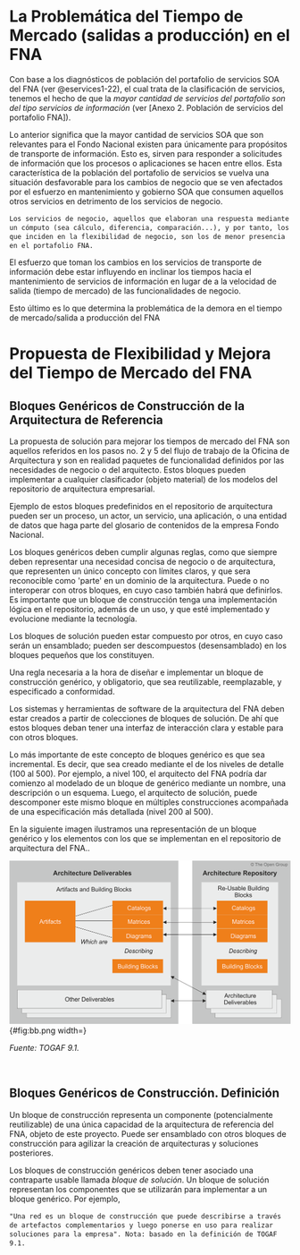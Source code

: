 # La Problemática del Tiempo de Mercado (salidas a producción) en el FNA
Con base a los diagnósticos de población del portafolio de servicios SOA del FNA (ver @eservices1-22), el cual trata de la clasificación de servicios, tenemos el hecho de que la _mayor cantidad de servicios del portafolio son del tipo servicios de información_ (ver [Anexo 2. Población de servicios del portafolio FNA]). 

Lo anterior significa que la mayor cantidad de servicios SOA que son relevantes para el Fondo Nacional existen para únicamente para propósitos de transporte de información. Esto es, sirven para responder a solicitudes de información que los procesos o aplicaciones se hacen entre ellos. Esta característica de la población del portafolio de servicios se vuelva una situación desfavorable para los cambios de negocio que se ven afectados por el esfuerzo en mantenimiento y gobierno SOA que consumen aquellos otros servicios en detrimento de los servicios de negocio. 

    Los servicios de negocio, aquellos que elaboran una respuesta mediante un cómputo (sea cálculo, diferencia, comparación...), y por tanto, los que inciden en la flexibilidad de negocio, son los de menor presencia en el portafolio FNA.

El esfuerzo que toman los cambios en los servicios de transporte de información debe estar influyendo en inclinar los tiempos hacia el mantenimiento de servicios de información en lugar de a la velocidad de salida (tiempo de mercado) de las funcionalidades de negocio.

Esto último es lo que determina la problemática de la demora en el tiempo de mercado/salida a producción del FNA


# Propuesta de Flexibilidad y Mejora del Tiempo de Mercado del FNA
## Bloques Genéricos de Construcción de la Arquitectura de Referencia
La propuesta de solución para mejorar los tiempos de mercado del FNA son aquellos referidos en los pasos no. 2 y 5 del flujo de trabajo de la Oficina de Arquitectura y son en realidad paquetes de funcionalidad definidos por las necesidades de negocio o del arquitecto. Estos bloques pueden implementar a cualquier clasificador (objeto material) de los modelos del repositorio de arquitectura empresarial.

Ejemplo de estos bloques predefinidos en el repositorio de arquitectura pueden ser un proceso, un actor, un servicio, una aplicación, o una entidad de datos que haga parte del glosario de contenidos de la empresa Fondo Nacional. 

Los bloques genéricos deben cumplir algunas reglas, como que siempre deben  representar una necesidad concisa de negocio o de arquitectura, que representen un único concepto con límites claros, y que sera reconocible como 'parte' en un dominio de la arquitectura. Puede o no interoperar con otros bloques, en cuyo caso también habrá que definirlos. Es importante que un bloque de construcción tenga una implementación lógica en el repositorio, además de un uso, y que esté implementado y evolucione mediante la tecnología. 

Los bloques de solución pueden estar compuesto por otros, en cuyo caso serán un ensamblado; pueden ser descompuestos (desensamblado) en los bloques pequeños que los constituyen. 

Una regla necesaria a la hora de diseñar e implementar un bloque de construcción genérico, y obligatorio, que sea reutilizable, reemplazable, y especificado a conformidad.

Los sistemas y herramientas de software de la arquitectura del FNA deben estar creados a partir de colecciones de bloques de solución. De ahí que estos bloques deban tener una interfaz de interacción clara y estable para con otros bloques. 

Lo más importante de este concepto de bloques genérico es que sea incremental. Es decir, que sea creado mediante el de los niveles de detalle (100 al 500). Por ejemplo, a nivel 100, el arquitecto del FNA podría dar comienzo al modelado de un bloque de genérico mediante un nombre, una descripción o un esquema. Luego, el arquitecto de solución, puede descomponer este mismo bloque en múltiples construcciones acompañada de una especificación más detallada (nivel 200 al 500).

En la siguiente imagen ilustramos una representación de un bloque genérico y los elementos con los que se implementan en el repositorio de arquitectura del FNA.. 

![Relación de partes de un bloque de construcción genérico de la arquitectura de referencia del FNA.](images/bb.png){#fig:bb.png width=}

_Fuente: TOGAF 9.1._

<br>

## Bloques Genéricos de Construcción. Definición
Un bloque de construcción representa un componente (potencialmente reutilizable) de una única capacidad de la arquitectura de referencia del FNA, objeto de este proyecto. Puede ser ensamblado con otros bloques de construcción para agilizar la creación de arquitecturas y soluciones posteriores. 

Los bloques de construcción genéricos deben tener asociado una contraparte usable llamada _bloque de solución_. Un bloque de solución representan los componentes que se utilizarán para implementar a un bloque genérico. Por ejemplo, 

    "Una red es un bloque de construcción que puede describirse a través de artefactos complementarios y luego ponerse en uso para realizar soluciones para la empresa". Nota: basado en la definición de TOGAF 9.1.

<br>

